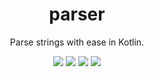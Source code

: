 <h1 align="center">parser</h1>
<p align="center">Parse strings with ease in Kotlin.</p>

<p align="center">
	<img src="https://img.shields.io/github/license/TASSIA710/parser?label=License">
	<img src="https://img.shields.io/github/workflow/status/TASSIA710/parser/Build">
	<img src="https://img.shields.io/github/v/release/TASSIA710/parser?label=Stable">
	<img src="https://img.shields.io/github/v/release/TASSIA710/parser?label=Preview&include_prereleases">
</p>
